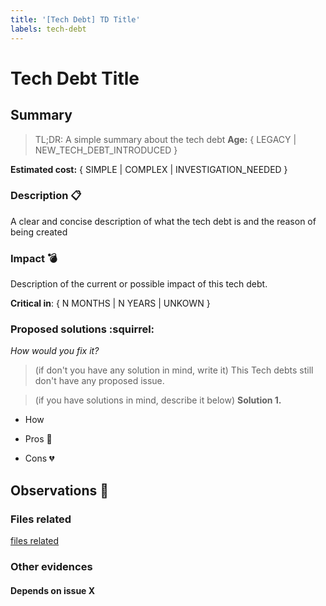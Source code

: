 ```yaml
---
title: '[Tech Debt] TD Title'
labels: tech-debt
---
```

<!-- Just for template purpose /\ -->

# Tech Debt Title

## Summary

> TL;DR: A simple summary about the tech debt
**Age:** { LEGACY | NEW_TECH_DEBT_INTRODUCED }

<!-- 
  Age labels:
  - LEGACY: found in the codebase and being document right now.
  - NEW_TECH_DEBT_INTRODUCED: we consciously added a new tech debt in our code base right now and we're document it.
-->

**Estimated cost:** { SIMPLE | COMPLEX | INVESTIGATION_NEEDED }
<!-- going to transform also in a label -->

<!-- 
  Estimated cost labels:
  - SIMPLE: It's simple to identify the solution and clearly simple to solve and test.
  - COMPLEX: It's not so simple to understand and fix it. it also may require big refactorings.
  - INVESTIGATION_NEEDED: There's a lot of unknowns related that it's impossible to say until it's prioritized, invetigated and have proposed solutions.
-->

### Description :clipboard:

A clear and concise description of what the tech debt is and the reason of being created

### Impact :bomb:

Description of the current or possible impact of this tech debt.

<!-- estimated -->
**Critical in**: { N MONTHS | N YEARS | UNKOWN }

### Proposed solutions :squirrel:

_How would you fix it?_

<!-- 
Here you should add only hints, context, and opinions and 
but let the solution proposal in a PR for ADR.
-->

> (if don't you have any solution in mind, write it)
This Tech debts still don't have any proposed issue.

> (if you have solutions in mind, describe it below)
**Solution 1.**

- How

- Pros :green_heart:

- Cons :broken_heart:

## Observations :thinking:

### Files related

[files related](files_related_link.file)

### Other evidences

#### Depends on issue X
